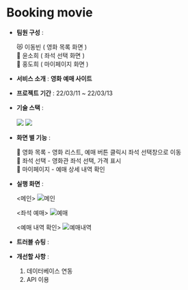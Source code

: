 # Booking movie 

* **팀원 구성** :

  😻 이동빈 ( 영화 목록 화면 )<br>
  🐰 윤소희 ( 좌석 선택 화면 )<br>
  🐶 홍도희 ( 마이페이지 화면 )<br>
  
* **서비스 소개** : **영화 예매 사이트**

* **프로젝트 기간** : 22/03/11 ~ 22/03/13

* **기술 스택** : <br><br>
  <img src="https://img.shields.io/badge/react-61DAFB?style=for-the-badge&logo=react&logoColor=black"> 
  <img src="https://img.shields.io/badge/CSS-1572B6?style=for-the-badge&logo=CSS3&logoColor=white"/>   
 
* **화면 별 기능** :

  📢 영화 목록 - 영화 리스트, 예매 버튼 클릭시 좌석 선택창으로 이동<br>
 🔎 좌석 선택 - 영화관 좌석 선택, 가격 표시<br>
 👀 마이페이지 - 예매 상세 내역 확인   
 
  
* **실행 화면** :

  <메인>
  ![메인](https://user-images.githubusercontent.com/87411479/158066418-315bcc45-4596-4fe8-80ee-3b218b7d5140.PNG)

  <좌석 예매>
  ![예매](https://user-images.githubusercontent.com/87411479/158066424-426785b4-b94a-45af-b438-5b446b29517f.PNG)

  <예매 내역 확인>
  ![예매내역](https://user-images.githubusercontent.com/87411479/158066425-db613fc7-9a65-4d8d-ba77-9b5b116db09a.PNG)

 
* **트러블 슈팅** :

* **개선할 사항** :

  1. 데이터베이스 연동
  2. API 이용

